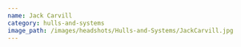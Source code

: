 ```yaml
---
name: Jack Carvill
category: hulls-and-systems
image_path: /images/headshots/Hulls-and-Systems/JackCarvill.jpg
---
```

